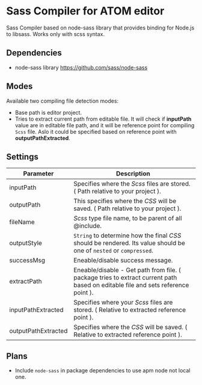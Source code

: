 # Sass Compiler for ATOM editor

Sass Compiler based on node-sass library that provides binding for Node.js to libsass. Works only with scss syntax.

## Dependencies
* node-sass library https://github.com/sass/node-sass

## Modes
Available two compiling file detection modes:
* Base path is editor project.
* Tries to extract current path from editable file. It will check if **inputPath** value are in editable file path, and it will be reference point for compiling `Scss` file. Aslo it could be specified based on reference point with **outputPathExtracted**.

## Settings
| Parameter           	| Description                                    	|
|---------------------	|--------------------------------------------------------------------------------------------------------------------	|
| inputPath           	| Specifies where the *Scss* files are stored. ( Path relative to your project ).                                    	|
| outputPath          	| This specifies where the *CSS* will be saved. ( Path relative to your project ).                                   	|
| fileName            	| *Scss* type file name, to be parent of all @include.                                                               	|
| outputStyle         	| `String` to determine how the final *CSS* should be rendered. Its value should be one of `nested` or `compressed`. 	|
| successMsg          	| Eneable/disable success message.                                                                                   	|
| extractPath         	| Eneable/disable - Get path from file. ( package tries to extract current path based on editable file and sets reference point ).                              	|
| inputPathExtracted  	| Specifies where your *Scss* files are stored. ( Relative to extracted reference point ).                            	|
| outputPathExtracted 	| Specifies where the *CSS* will be saved. ( Relative to extracted reference point ).                                 	|

## Plans
* Include `node-sass` in package dependencies to use apm node not local one.
